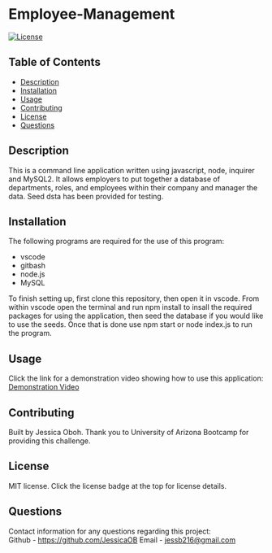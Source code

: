 # Employee-Management


  [![License](https://img.shields.io/badge/License-MIT-blueviolet.svg?style=plastic)](https://opensource.org/licenses/MIT)

## Table of Contents
  
* [Description](#description)
* [Installation](#installation)
* [Usage](#usage)
* [Contributing](#contributing)
* [License](#license)
* [Questions](#questions)

## Description
  This is a command line application written using javascript, node, inquirer and MySQL2. It allows employers to put together a database of departments, roles, and employees within their company and manager the data. Seed dsta has been provided for testing.
  
## Installation
  The following programs are required for the use of this program:
  * vscode
  * gitbash
  * node.js
  * MySQL

  To finish setting up, first clone this repository, then open it in vscode. From within vscode open the terminal and run npm install to insall the required packages for using the application, then seed the database if you would like to use the seeds. Once that is done use npm start or node index.js to run the program.
  
## Usage
  Click the link for a demonstration video showing how to use this application:
  [Demonstration Video](https://watch.screencastify.com/v/4ZI3UmQeiplTMibPUCPp)
  
## Contributing
  Built by Jessica Oboh.
  Thank you to University of Arizona Bootcamp for providing this challenge.
  
## License
  MIT license. Click the license badge at the top for license details.
  
## Questions
  Contact information for any questions regarding this project:  
  Github - https://github.com/JessicaOB
  Email - jessb216@gmail.com